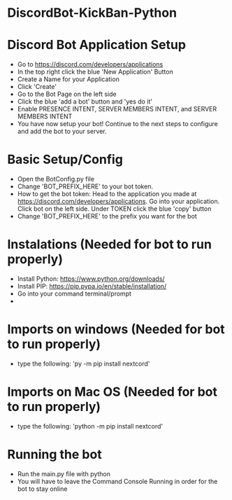 # DiscordBot-KickBan-Python

# Discord Bot Application Setup
- Go to https://discord.com/developers/applications
- In the top right click the blue 'New Application' Button
- Create a Name for your Application
- Click 'Create'
- Go to the Bot Page on the left side
- Click the blue 'add a bot' button and 'yes do it'
- Enable PRESENCE INTENT, SERVER MEMBERS INTENT, and SERVER MEMBERS INTENT
- You have now setup your bot! Continue to the next steps to configure and add the bot to your server.
 
# Basic Setup/Config
- Open the BotConfig.py file
- Change 'BOT_PREFIX_HERE' to your bot token. 
- How to get the bot token: Head to the application you made at https://discord.com/developers/applications. Go into your application. Click bot on the left side. Under TOKEN click the blue 'copy' button
- Change 'BOT_PREFIX_HERE' to the prefix you want for the bot

# Instalations (Needed for bot to run properly)
- Install Python: https://www.python.org/downloads/
- Install PIP: https://pip.pypa.io/en/stable/installation/
- Go into your command terminal/prompt
-
# Imports on windows (Needed for bot to run properly)
- type the following: 'py -m pip install nextcord'

# Imports on Mac OS (Needed for bot to run properly)
- type the following: 'python -m pip install nextcord'

# Running the bot
- Run the main.py file with python
- You will have to leave the Command Console Running in order for the bot to stay online
